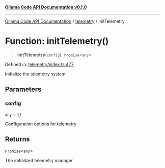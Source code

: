 [**Ollama Code API Documentation v0.1.0**](../../README.md)

***

[Ollama Code API Documentation](../../modules.md) / [telemetry](../README.md) / initTelemetry

# Function: initTelemetry()

> **initTelemetry**(`config`): `Promise`\<`any`\>

Defined in: [telemetry/index.ts:477](https://github.com/erichchampion/ollama-code/blob/00ee2a1c7aae90b38558806cf40c91c52edd65c9/ollama-code/src/telemetry/index.ts#L477)

Initialize the telemetry system

## Parameters

### config

`any` = `{}`

Configuration options for telemetry

## Returns

`Promise`\<`any`\>

The initialized telemetry manager
